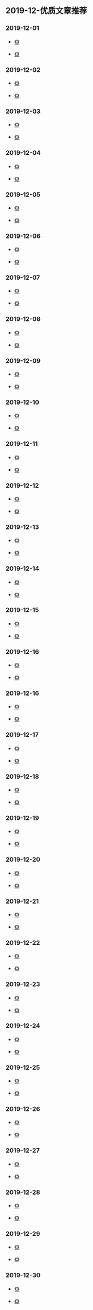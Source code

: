 

## 2019-12-优质文章推荐


### 2019-12-01

- [《》]()

- [《》]()


### 2019-12-02

- [《》]()

- [《》]()

### 2019-12-03

- [《》]()

- [《》]()

### 2019-12-04

- [《》]()

- [《》]()


### 2019-12-05

- [《》]()

- [《》]()


### 2019-12-06

- [《》]()

- [《》]()



### 2019-12-07

- [《》]()

- [《》]()


### 2019-12-08

- [《》]()

- [《》]()


### 2019-12-09

- [《》]()

- [《》]()



### 2019-12-10

- [《》]()

- [《》]()


### 2019-12-11

- [《》]()

- [《》]()


### 2019-12-12

- [《》]()

- [《》]()


### 2019-12-13

- [《》]()

- [《》]()

### 2019-12-14

- [《》]()

- [《》]()


### 2019-12-15

- [《》]()

- [《》]()


### 2019-12-16

- [《》]()

- [《》]()



### 2019-12-16

- [《》]()

- [《》]()


### 2019-12-17

- [《》]()

- [《》]()


### 2019-12-18

- [《》]()

- [《》]()

### 2019-12-19

- [《》]()

- [《》]()

### 2019-12-20

- [《》]()

- [《》]()


### 2019-12-21

- [《》]()

- [《》]()


### 2019-12-22

- [《》]()

- [《》]()


### 2019-12-23

- [《》]()

- [《》]()


### 2019-12-24

- [《》]()

- [《》]()


### 2019-12-25

- [《》]()

- [《》]()


### 2019-12-26

- [《》]()

- [《》]()


### 2019-12-27

- [《》]()

- [《》]()


### 2019-12-28

- [《》]()

- [《》]()


### 2019-12-29

- [《》]()

- [《》]()


### 2019-12-30


- [《》]()

- [《》]()


